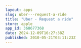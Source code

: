 ```yaml
---
layout: apps
slug: uber---request-a-ride
title: "Uber - Request a ride"
store: apple
app_id: 368677368
date: 2024-12-09T16:27:38Z
published: 2010-05-21T03:11:23Z
---
```

